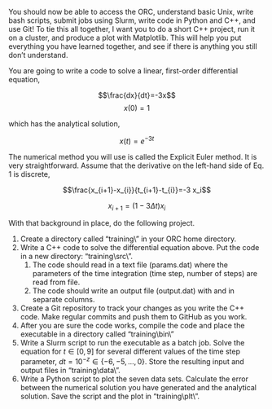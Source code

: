 You should now be able to access the ORC, understand basic Unix, write bash scripts, submit jobs using Slurm, write code in Python and C++, and use Git! To tie this all together, I want you to do a short C++ project, run it on a cluster, and produce a plot with Matplotlib. This will help you put everything you have learned together, and see if there is anything you still don’t understand.  

You are going to write a code to solve a linear, first-order differential equation,  

$$\frac{dx}{dt}=-3x$$
$$x(0) = 1$$
 
which has the analytical solution,

$$x(t)=e^{-3t}$$

The numerical method you will use is called the Explicit Euler method. It is very straightforward. Assume that the derivative on the left-hand side of Eq. 1 is discrete,

$$\frac{x_{i+1}-x_{i}}{t_{i+1}-t_{i}}=-3 x_i$$

$$x_{i+1}=(1-3\Delta t)x_i$$

With that background in place, do the following project.
1.	Create a directory called “training\” in your ORC home directory.
2.	Write a C++ code to solve the differential equation above. Put the code in a new directory: “training\src\”.
    1.	The code should read in a text file (params.dat) where the parameters of the time integration (time step, number of steps) are read from file.
    2.	The code should write an output file (output.dat) with  and  in separate columns.
3.	Create a Git repository to track your changes as you write the C++ code. Make regular commits and push them to GitHub as you work.
4.	After you are sure the code works, compile the code and place the executable in a directory called “training\bin\”
5.	Write a Slurm script to run the executable as a batch job. Solve the equation for $t \in [0,9]$ for several different values of the time step parameter, $dt=10^{-z} \in \{-6, -5, ...,0\}.$ Store the resulting input and output files in “training\data\”.
6.	Write a Python script to plot the seven data sets. Calculate the error between the numerical solution you have generated and the analytical solution. Save the script and the plot in “training\plt\”.

